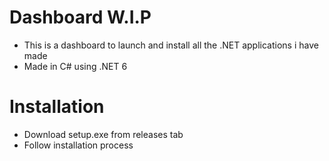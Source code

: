 # Dashboard W.I.P
- This is a dashboard to launch and install all the .NET applications i have made
- Made in C# using .NET 6

# Installation
- Download setup.exe from releases tab
- Follow installation process
